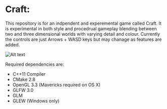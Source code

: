 Craft:
=======

This repository is for an indpendent and experemental game called Craft. It is experimental in both style and procedrual gameplay blending between two and three dimensional worlds with varying detail and colour. Currently the controls are just Arrows + WASD keys but may chanage as features are added.

![Alt text](../readme-pictures/screenshot_01.png?raw=true)

Required dependencies are:

* C++11 Compiler
* CMake 2.8
* OpenGL 3.3 (Mavericks required on OS X)
* GLFW 3.0
* GLM
* GLEW (Windows only)